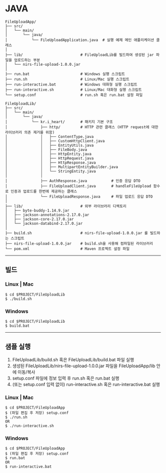 # JAVA

```
FileUploadApp/
├── src/                          
│   └── main/                     
│       └── java/
│           └── FileUploadApplication.java  # 실행 예제 메인 애플리케이션 클래스
│
├── lib/                          # FileUploadLib를 빌드하여 생성된 jar 파일을 업로드하는 부분
│   └── nirs-file-upload-1.0.0.jar
│
├── run.bat                       # Windows 실행 스크립트
├── run.sh                        # Linux/Mac 실행 스크립트
├── run-interactive.bat           # Windows 대화형 실행 스크립트
├── run-interactive.sh            # Linux/Mac 대화형 실행 스크립트
└── setup.conf                    # run.sh 혹은 run.bat 설정 파일

FileUploadLib/
├── src/                          
│   └── main/                     
│       └── java/                  
│           └── kr.i_heart/       # 패키지 기본 구조
│               ├── http/         # HTTP 관련 클래스 (HTTP request에 대한 라이브러리 의존 제거를 위함)
│               │   ├── ContentType.java
│               │   ├── CustomHttpClient.java
│               │   ├── EntityUtils.java
│               │   ├── FileBody.java
│               │   ├── HttpEntity.java
│               │   ├── HttpRequest.java
│               │   ├── HttpResponse.java
│               │   ├── MultipartEntityBuilder.java
│               │   └── StringEntity.java
│               │
│               ├── AuthResponse.java           # 인증 응답 DTO
│               ├── FileUploadClient.java       # handleFileUpload 함수로 인증과 업로드를 한번에 제공하는 클래스
│               └── FileUploadResponse.java     # 파일 업로드 응답 DTO
│
├── lib/                          # 외부 라이브러리 디렉토리
│   ├── byte-buddy-1.14.9.jar
│   ├── jackson-annotations-2.17.0.jar
│   ├── jackson-core-2.17.0.jar
│   └── jackson-databind-2.17.0.jar
│
├── build.sh                      # nirs-file-upload-1.0.0.jar 를 빌드하는 스크립트
├── nirs-file-upload-1.0.0.jar    # build.sh을 사용해 컴파일된 라이브러리
└── pom.xml                       # Maven 프로젝트 설정 파일
```

--- 

## 빌드
### Linux | Mac
```
$ cd $PROJECT/FileUploadLib 
$ ./build.sh
```

### Windows
```
$ cd $PROJECT/FileUploadLib
$ build.bat
```

---

## 샘플 실행
1. FileUploadLib/build.sh 혹은 FileUploadLib/build.bat 파일 실행
2. 생성된 FileUploadLib/nirs-file-upload-1.0.0.jar 파일을 FileUploadApp/lib 안에 이동/복사
3. setup.conf 파일에 정보 입력 후 run.sh 혹은 run.bat 실행
4. (또는 setup.conf 입력 없이) run-interactive.sh 혹은 run-interactive.bat 실행  
### Linux | Mac
```
$ cd $PROJECT/FileUploadApp
$ (파일 편집 후 저장) setup.conf 
$ ./run.sh
OR
$ ./run-interactive.sh
```
### Windows
```
$ cd $PROJECT/FileUploadApp
$ (파일 편집 후 저장) setup.conf 
$ run.bat
OR
$ run-interactive.bat
```
